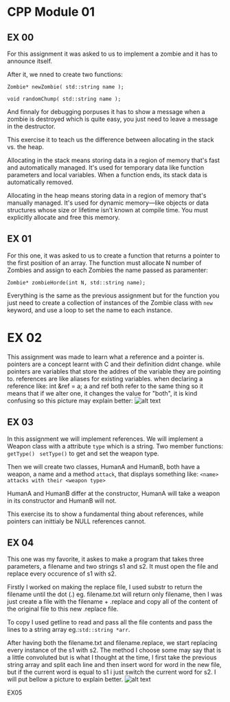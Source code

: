 # CPP Module 01

## EX 00
For this assignment it was asked to us to implement a zombie and it has to announce itself.

After it, we nned to create two functions:

```Zombie* newZombie( std::string name );```

```void randomChump( std::string name );```

And finnaly for debugging porpuses it has to show a message when a zombie is destroyed which is quite easy, you just need to leave a message in the destructor.

This exercise it to teach us the difference between allocating in the stack vs. the heap.

Allocating in the stack means storing data in a region of memory that's fast and automatically managed. It's used for temporary data like function parameters and local variables. When a function ends, its stack data is automatically removed.

Allocating in the heap means storing data in a region of memory that's manually managed. It's used for dynamic memory—like objects or data structures whose size or lifetime isn’t known at compile time. You must explicitly allocate and free this memory.

## EX 01

For this one, it was asked to us to create a function that returns a pointer to the first position of an array. The function must allocate N number of Zombies and assign to each Zombies the name passed as paramenter:

```Zombie* zombieHorde(int N, std::string name);```

Everything is the same as the previous assignment but for the function you just need to create a collection of instances of the Zombie class with ```new``` keyword, and use a loop to set the name to each instance.

# EX 02

This assignment was made to learn what a reference and a pointer is.
pointers are a concept learnt with C and their definition didnt change.
while pointers are variables that store the addres of the variable they are pointing to.
references are like aliases for existing variables.
when declaring a reference like:
int &ref = a;
a and ref both refer to the same thing so it means that if we alter one, it changes the value for "both", it is kind confusing so this picture may explain better:
![alt text](references.png)

## EX 03

In this assignment we will implement references.
We will implement a Weapon class with a attribute ```type``` which is a string.
Two member functions:
``` getType()```
``` setType()```
to get and set the weapon type.

Then we will create two classes, HumanA and HumanB, both have a weapon, a name and a method ```attack```, that displays something like:
```<name> attacks with their <weapon type>```

HumanA and HumanB differ at the constructor, HumanA will take a weapon in its constructor and HumanB will not.

This exercise its to show a fundamental thing about references, while pointers can inittialy be NULL references cannot.

## EX 04

This one was my favorite, it askes to make a program that takes three parameters, a filename and two strings s1 and s2. It must open the file and replace every occurence of s1 with s2.

Firstly I worked on making the replace file, I used substr to return the filename until the dot (.) eg. filename.txt will return only filename, then I was just create a file with the filename + .replace and copy all of the content of the original file to this new .replace file.

To copy I used getline to read and pass all the file contents and pass the lines to a string array eg.:```std::string *arr```.

After having both the filename.txt and filename.replace, we start replacing every instance of the s1 with s2.
The method I choose some may say that is a little convoluted but is what I thought at the time, I first take the previous string array and split each line and then insert word for word in the new file, but if the current word is equal to s1 i just switch the current word for s2. I will put bellow a picture to explain better.
![alt text](ex04.png)

EX05

